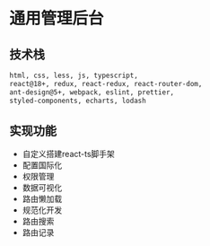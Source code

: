 # 通用管理后台

## 技术栈

```html
html, css, less, js, typescript,
react@18+, redux, react-redux, react-router-dom, 
ant-design@5+, webpack, eslint, prettier, 
styled-components, echarts, lodash
```
## 实现功能

- 自定义搭建react-ts脚手架
- 配置国际化
- 权限管理
- 数据可视化
- 路由懒加载
- 规范化开发
- 路由搜索
- 路由记录